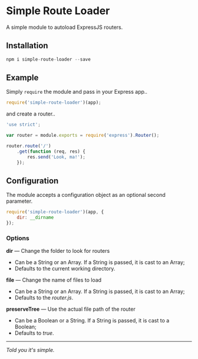 # Simple Route Loader
A simple module to autoload ExpressJS routers.

## Installation
```js
npm i simple-route-loader --save
```

## Example

Simply `require` the module and pass in your Express app..

```js
require('simple-route-loader')(app);
```
and create a router..
```js
'use strict';

var router = module.exports = require('express').Router();

router.route('/')
    .get(function (req, res) {
        res.send('Look, ma!');
    });

```

## Configuration
The module accepts a configuration object as an optional second parameter.

```js
require('simple-route-loader')(app, {
    dir: __dirname
});
```

### Options
__dir__ &mdash; Change the folder to look for routers
- Can be a String or an Array. If a String is passed, it is cast to an Array;
- Defaults to the current working directory.

__file__ &mdash; Change the name of files to load
- Can be a String or an Array. If a String is passed, it is cast to an Array;
- Defaults to the _router.js_.

__preserveTree__ &mdash; Use the actual file path of the router
- Can be a Boolean or a String. If a String is passed, it is cast to a Boolean;
- Defaults to _true_.

____
_Told you it's simple._
